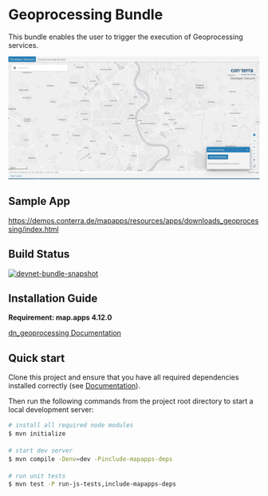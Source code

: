 # Geoprocessing Bundle

This bundle enables the user to trigger the execution of Geoprocessing services.

![Screenshot App](https://github.com/conterra/mapapps-geoprocessing/blob/master/screenshot.jpg)

## Sample App
https://demos.conterra.de/mapapps/resources/apps/downloads_geoprocessing/index.html

## Build Status
[![devnet-bundle-snapshot](https://github.com/conterra/mapapps-geoprocessing/actions/workflows/devnet-bundle-snapshot.yml/badge.svg)](https://github.com/conterra/mapapps-geoprocessing/actions/workflows/devnet-bundle-snapshot.yml)

## Installation Guide
**Requirement: map.apps 4.12.0**

[dn_geoprocessing Documentation](https://github.com/conterra/mapapps-geoprocessing/tree/master/src/main/js/bundles/dn_geoprocessing)

## Quick start

Clone this project and ensure that you have all required dependencies installed correctly (see [Documentation](https://docs.conterra.de/en/mapapps/latest/developersguide/getting-started/set-up-development-environment.html)).

Then run the following commands from the project root directory to start a local development server:

```bash
# install all required node modules
$ mvn initialize

# start dev server
$ mvn compile -Denv=dev -Pinclude-mapapps-deps

# run unit tests
$ mvn test -P run-js-tests,include-mapapps-deps
```
